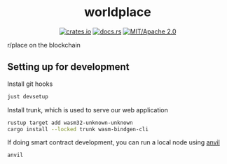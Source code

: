 <div align="center">

# worldplace

[![crates.io](https://img.shields.io/crates/v/worldplace.svg)](https://crates.io/crates/worldplace)
[![docs.rs](https://docs.rs/worldplace/badge.svg)](https://docs.rs/worldplace)
[![MIT/Apache 2.0](https://img.shields.io/badge/license-MIT%2FApache-blue.svg)](#)

</div>

r/place on the blockchain

## Setting up for development

Install git hooks
```sh
just devsetup
```

Install trunk, which is used to serve our web application
```sh
rustup target add wasm32-unknown-unknown
cargo install --locked trunk wasm-bindgen-cli
```

If doing smart contract development, you can run a local node using [anvil](https://github.com/foundry-rs/foundry/tree/master/crates/anvil)
```sh
anvil
```
